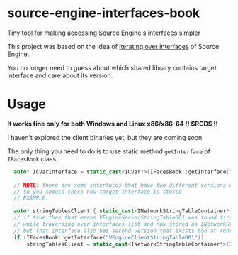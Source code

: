# source-engine-interfaces-book
Tiny tool for making accessing Source Engine's interfaces simpler

This project was based on the idea of [iterating over interfaces](https://aixxe.net/2017/03/walking-interface-list) of Source Engine.

You no longer need to guess about which shared library contains target interface and care about its version.

# Usage

**It works fine only for both Windows and Linux x86/x86-64 !! SRCDS !!**

I haven't explored the client binaries yet, but they are coming soon

The only thing you need to do is to use static method `getInterface` of `IFacesBook` class:

```cpp
  auto* ICvarInterface = static_cast<ICvar*>(IFacesBook::getInterface("ICvar"));
  
  // NOTE: there are some interfaces that have two different versions on client and server side at the same runtime
  // so you should check how target interface is stored
  // EXAMPLE:

  auto* stringTablesClient { static_cast<INetworkStringTableContainer*>(IFacesBook::getInterface("INetworkStringTableContainer")) };
  // if true then that means VEngineServerStringTable001 was found first
  // while traversing over interfaces list and now stored as INetworkStringTableContainer
  // but that interface also has second version that exists too at runtime
  if (IFacesBook::getInterface("VEngineClientStringTable001"))
	  stringTablesClient = static_cast<INetworkStringTableContainer*>(IFacesBook::getInterface("VEngineClientStringTable001"));
```
